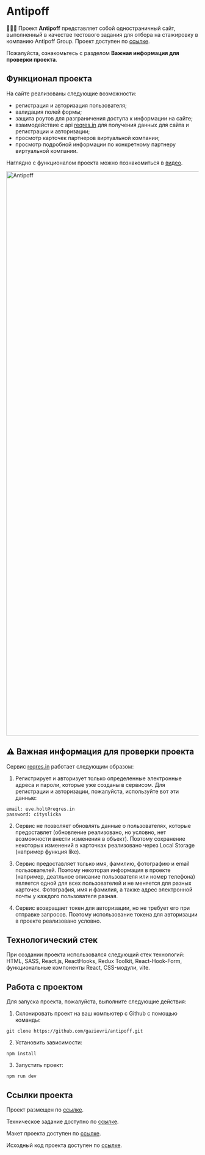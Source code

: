 # Antipoff
👨🏻‍💻 Проект **Antipoff** представляет собой одностраничный сайт, выполненный в качестве тестового задания для отбора на стажировку в компанию Antipoff Group.
Проект доступен по [ссылке](). 

Пожалуйста, ознакомьтесь с разделом **Важная информация для проверки проекта**.

## Функционал проекта
На сайте реализованы следующие возможности:

- регистрация и авторизация пользователя;
- валидация полей формы;
- защита роутов для разграничения доступа к информации на сайте;
- взаимодействие с api [reqres.in](https://reqres.in/) для получения данных для сайта и регистрации и авторизации;
- просмотр карточек партнеров виртуальной компании;
- просмотр подробной информации по конкретному партнеру виртуальной компании.

Наглядно c функционалом проекта можно познакомиться в [видео](https://youtu.be/wyLS8hsedkQ).

<img width="1477" alt="Antipoff" src="https://user-images.githubusercontent.com/96244317/236494968-52a34472-b65b-46e5-af76-d7a015b2d8c2.png">

## ⚠️ Важная информация для проверки проекта 

Сервис [reqres.in](https://reqres.in/) работает следующим образом:
1. Регистрирует и авторизует только определенные электронные адреса и пароли, которые уже созданы в сервисом. Для регистрации и авторизации, пожалуйста, используйте вот эти данные:

```
email: eve.holt@reqres.in
password: cityslicka
```
2. Сервис не позволяет обновлять данные о пользователях, которые предоставлет (обновление реализовано, но условно, нет возможности внести изменения в объект). Поэтому сохранение некоторых изменений в карточках реализовано через Local Storage (например функция like).

3. Сервис предоставляет только имя, фамилию, фотографию и email пользователей. Поэтому некоторая информация в проекте (например, деатльное описание пользователя или номер телефона) является одной для всех пользователей и не меняется для разных карточек. Фотография, имя и фамилия, а также адрес электронной почты у каждого пользователя разная. 

4. Сервис возвращает токен для авторизации, но не требует его при отправке запросов. Поэтому использование токена для авторизации в проекте реализовано условно.


## Технологический стек

При создании проекта использовался следующий стек технологий: HTML, SASS, React.js, ReactHooks, Redux Toolkit, React-Hook-Form, функциональные компоненты React, CSS-модули, vite.

## Работа с проектом

Для запуска проекта, пожалуйста, выполните следующие действия:

1. Склонировать проект на ваш компьютер с Github с помощью команды:

```
git clone https://github.com/gazievri/antipoff.git
```

2. Установить зависимости:

```
npm install
```

3. Запустить проект:

```
npm run dev
```

## Ссылки проекта

Проект размещен по [ссылке]().

Техническое задание доступно по [ссылке](https://docs.google.com/document/d/1Zv2tPpmfqaDfx9-E2Z3M8CVuAaWajOkEPQ_o2oz4ATQ/edit?usp=sharing).

Макет проекта доступен по [ссылке](https://www.figma.com/file/Nw9TJYCeh8Tmi9cX3KxyqO/%D0%A2%D0%B5%D1%81%D1%82%D0%BE%D0%B2%D0%BE%D0%B5.-%D0%A4%D1%80%D0%BE%D0%BD%D1%82%D0%B5%D0%BD%D0%B4?t=TAs8vD14eL67lMTg-1).

Исходный код проекта доступен по [ссылке](https://github.com/gazievri/antipoff.git).
